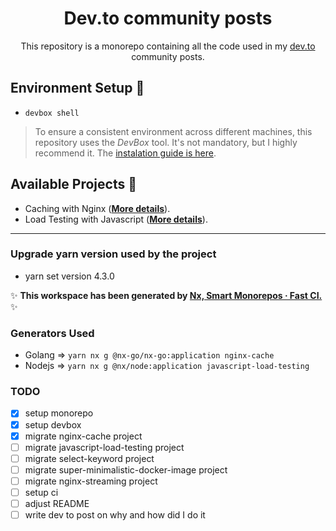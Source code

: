 <h1 align='center'>Dev.to community posts</h1>

<p align='center'>This repository is a monorepo containing all the code used in my <a href="https://dev.to/chseki">dev.to</a> community posts.</p>


## Environment Setup :wrench:

- `devbox shell`

> To ensure a consistent environment across different machines, this repository uses the *DevBox* tool. It's not mandatory, but I highly recommend it. The [instalation guide is here](https://github.com/jetify-com/devbox?tab=readme-ov-file#installing-devbox).

## Available Projects :scroll:

- Caching with Nginx (**[More details](/apps/nginx-cache)**).
- Load Testing with Javascript (**[More details](/apps/javascript-load-testing)**).

---

### Upgrade yarn version used by the project

- yarn set version 4.3.0

✨ **This workspace has been generated by [Nx, Smart Monorepos · Fast CI.](https://nx.dev)** ✨

### Generators Used

- Golang => `yarn nx g @nx-go/nx-go:application nginx-cache`
- Nodejs => `yarn nx g @nx/node:application javascript-load-testing`

### TODO 

- [x] setup monorepo
- [x] setup devbox
- [x] migrate nginx-cache project
- [ ] migrate javascript-load-testing project
- [ ] migrate select-keyword project
- [ ] migrate super-minimalistic-docker-image project
- [ ] migrate nginx-streaming project
- [ ] setup ci
- [ ] adjust README
- [ ] write dev to post on why and how did I do it
